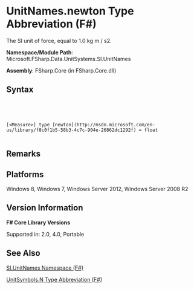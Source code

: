 # UnitNames.newton Type Abbreviation (F#)

The SI unit of force, equal to 1.0 kg m / s2.

**Namespace/Module Path**: Microsoft.FSharp.Data.UnitSystems.SI.UnitNames

**Assembly**: FSharp.Core (in FSharp.Core.dll)


## Syntax



```




[<Measure>] type [newton](http://msdn.microsoft.com/en-us/library/f8c0f1b5-58b3-4c7c-904e-26862dc1292f) = float


```





## Remarks

## Platforms
Windows 8, Windows 7, Windows Server 2012, Windows Server 2008 R2


## Version Information
**F# Core Library Versions**

Supported in: 2.0, 4.0, Portable




## See Also
[SI.UnitNames Namespace &#40;F&#35;&#41;](SI.UnitNames-Namespace-%5BFSharp%5D.md)

[UnitSymbols.N Type Abbreviation &#40;F&#35;&#41;](UnitSymbols.N-Type-Abbreviation-%5BFSharp%5D.md)

